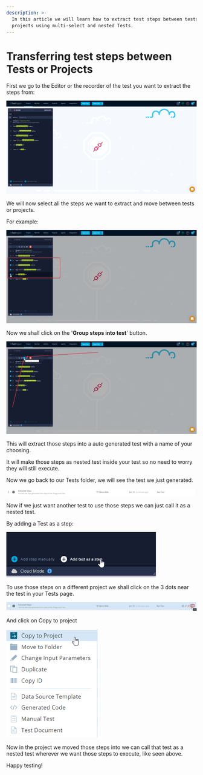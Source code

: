 ```yaml
---
description: >-
  In this article we will learn how to extract test steps between tests and
  projects using multi-select and nested Tests.
---
```


# Transferring test steps between Tests or Projects

First we go to the Editor or the recorder of the test you want to extract the steps from:

![](<../../.gitbook/assets/image (507) (1) (1).png>)

We will now select all the steps we want to extract and move between tests or projects.

For example:

![](<../../.gitbook/assets/image (491) (1).png>)

Now we shall click on the '**Group steps into test**' button.

![](<../../.gitbook/assets/image (549) (1).png>)

This will extract those steps into a auto generated test with a name of your choosing.

It will make those steps as nested test inside your test so no need to worry they will still execute.

Now we go back to our Tests folder, we will see the test we just generated.

![](<../../.gitbook/assets/image (500) (1).png>)

Now if we just want another test to use those steps we can just call it as a nested test.

By adding a Test as a step:

![](<../../.gitbook/assets/image (470) (1) (1).png>)

To use those steps on a different project we shall click on the 3 dots near the test in your Tests page.

![](<../../.gitbook/assets/image (516) (1).png>)

And click on Copy to project

![](<../../.gitbook/assets/image (466) (1).png>)

Now in the project we moved those steps into we can call that test as a nested test wherever we want those steps to execute, like seen above.

Happy testing!
